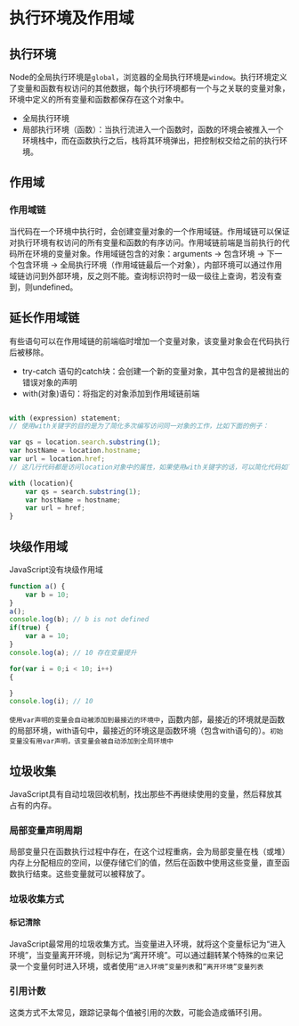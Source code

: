# 执行环境及作用域

## 执行环境
Node的全局执行环境是`global`，浏览器的全局执行环境是`window`。执行环境定义了变量和函数有权访问的其他数据，每个执行环境都有一个与之关联的变量对象，环境中定义的所有变量和函数都保存在这个对象中。
- 全局执行环境
- 局部执行环境（函数）：当执行流进入一个函数时，函数的环境会被推入一个环境栈中，而在函数执行之后，栈将其环境弹出，把控制权交给之前的执行环境。

## 作用域

### 作用域链
当代码在一个环境中执行时，会创建变量对象的一个作用域链。作用域链可以保证对执行环境有权访问的所有变量和函数的有序访问。作用域链前端是当前执行的代码所在环境的变量对象。作用域链包含的对象：arguments -> 包含环境 -> 下一个包含环境 -> 全局执行环境（作用域链最后一个对象），内部环境可以通过作用域链访问到外部环境，反之则不能。查询标识符时一级一级往上查询，若没有查到，则undefined。

## 延长作用域链
有些语句可以在作用域链的前端临时增加一个变量对象，该变量对象会在代码执行后被移除。

- try-catch 语句的catch块：会创建一个新的变量对象，其中包含的是被抛出的错误对象的声明
- with(对象)语句：将指定的对象添加到作用域链前端

```javascript

with (expression) statement;
// 使用with关键字的目的是为了简化多次编写访问同一对象的工作，比如下面的例子：

var qs = location.search.substring(1);
var hostName = location.hostname;
var url = location.href;
// 这几行代码都是访问location对象中的属性，如果使用with关键字的话，可以简化代码如下：

with (location){
    var qs = search.substring(1);
    var hostName = hostname;
    var url = href;
}
```

## 块级作用域
JavaScript没有块级作用域
```javascript
function a() {
	var b = 10;
}
a();
console.log(b); // b is not defined
if(true) {
	var a = 10;
}
console.log(a); // 10 存在变量提升

for(var i = 0;i < 10; i++)
{

}
console.log(i); // 10

```
`使用var声明的变量会自动被添加到最接近的环境中`，函数内部，最接近的环境就是函数的局部环境，with语句中，最接近的环境这是函数环境（包含with语句的）。`初始变量没有用var声明，该变量会被自动添加到全局环境中`

## 垃圾收集
JavaScript具有自动垃圾回收机制，找出那些不再继续使用的变量，然后释放其占有的内存。

### 局部变量声明周期
局部变量只在函数执行过程中存在，在这个过程重病，会为局部变量在栈（或堆）内存上分配相应的空间，以便存储它们的值，然后在函数中使用这些变量，直至函数执行结束。这些变量就可以被释放了。

### 垃圾收集方式

#### 标记清除
JavaScript最常用的垃圾收集方式。当变量进入环境，就将这个变量标记为“进入环境”，当变量离开环境，则标记为“离开环境”。可以通过翻转某个特殊的`位`来记录一个变量何时进入环境，或者使用`“进入环境”变量列表`和`”离开环境”变量列表`

### 引用计数
这类方式不太常见，跟踪记录每个值被引用的次数，可能会造成循环引用。
